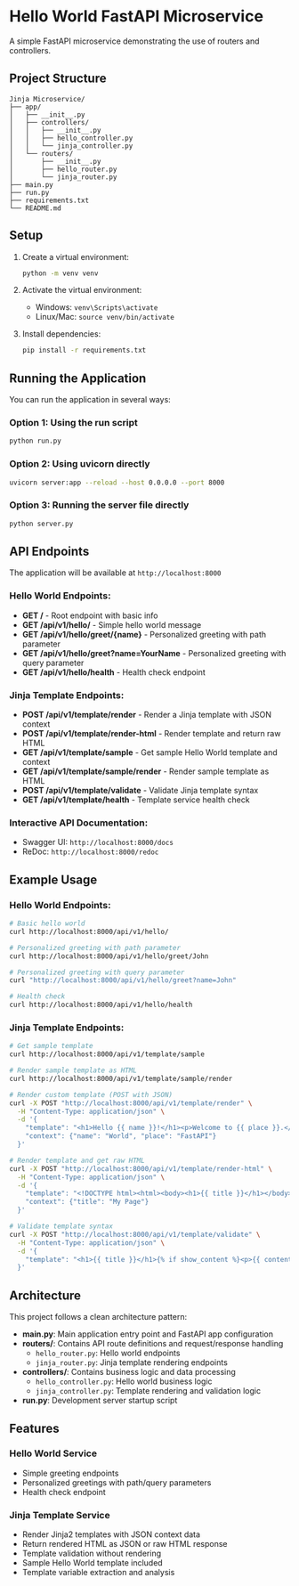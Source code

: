 # Hello World FastAPI Microservice

A simple FastAPI microservice demonstrating the use of routers and controllers.

## Project Structure

```
Jinja Microservice/
├── app/
│   ├── __init__.py
│   ├── controllers/
│   │   ├── __init__.py
│   │   ├── hello_controller.py
│   │   └── jinja_controller.py
│   └── routers/
│       ├── __init__.py
│       ├── hello_router.py
│       └── jinja_router.py
├── main.py
├── run.py
├── requirements.txt
└── README.md
```

## Setup

1. Create a virtual environment:
   ```bash
   python -m venv venv
   ```

2. Activate the virtual environment:
   - Windows: `venv\Scripts\activate`
   - Linux/Mac: `source venv/bin/activate`

3. Install dependencies:
   ```bash
   pip install -r requirements.txt
   ```

## Running the Application

You can run the application in several ways:

### Option 1: Using the run script
```bash
python run.py
```

### Option 2: Using uvicorn directly
```bash
uvicorn server:app --reload --host 0.0.0.0 --port 8000
```

### Option 3: Running the server file directly
```bash
python server.py
```

## API Endpoints

The application will be available at `http://localhost:8000`

### Hello World Endpoints:

- **GET /** - Root endpoint with basic info
- **GET /api/v1/hello/** - Simple hello world message
- **GET /api/v1/hello/greet/{name}** - Personalized greeting with path parameter
- **GET /api/v1/hello/greet?name=YourName** - Personalized greeting with query parameter
- **GET /api/v1/hello/health** - Health check endpoint

### Jinja Template Endpoints:

- **POST /api/v1/template/render** - Render a Jinja template with JSON context
- **POST /api/v1/template/render-html** - Render template and return raw HTML
- **GET /api/v1/template/sample** - Get sample Hello World template and context
- **GET /api/v1/template/sample/render** - Render sample template as HTML
- **POST /api/v1/template/validate** - Validate Jinja template syntax
- **GET /api/v1/template/health** - Template service health check

### Interactive API Documentation:
- Swagger UI: `http://localhost:8000/docs`
- ReDoc: `http://localhost:8000/redoc`

## Example Usage

### Hello World Endpoints:
```bash
# Basic hello world
curl http://localhost:8000/api/v1/hello/

# Personalized greeting with path parameter
curl http://localhost:8000/api/v1/hello/greet/John

# Personalized greeting with query parameter
curl "http://localhost:8000/api/v1/hello/greet?name=John"

# Health check
curl http://localhost:8000/api/v1/hello/health
```

### Jinja Template Endpoints:
```bash
# Get sample template
curl http://localhost:8000/api/v1/template/sample

# Render sample template as HTML
curl http://localhost:8000/api/v1/template/sample/render

# Render custom template (POST with JSON)
curl -X POST "http://localhost:8000/api/v1/template/render" \
  -H "Content-Type: application/json" \
  -d '{
    "template": "<h1>Hello {{ name }}!</h1><p>Welcome to {{ place }}.</p>",
    "context": {"name": "World", "place": "FastAPI"}
  }'

# Render template and get raw HTML
curl -X POST "http://localhost:8000/api/v1/template/render-html" \
  -H "Content-Type: application/json" \
  -d '{
    "template": "<!DOCTYPE html><html><body><h1>{{ title }}</h1></body></html>",
    "context": {"title": "My Page"}
  }'

# Validate template syntax
curl -X POST "http://localhost:8000/api/v1/template/validate" \
  -H "Content-Type: application/json" \
  -d '{
    "template": "<h1>{{ title }}</h1>{% if show_content %}<p>{{ content }}</p>{% endif %}"
  }'
```

## Architecture

This project follows a clean architecture pattern:

- **main.py**: Main application entry point and FastAPI app configuration
- **routers/**: Contains API route definitions and request/response handling
  - `hello_router.py`: Hello world endpoints
  - `jinja_router.py`: Jinja template rendering endpoints
- **controllers/**: Contains business logic and data processing
  - `hello_controller.py`: Hello world business logic
  - `jinja_controller.py`: Template rendering and validation logic
- **run.py**: Development server startup script

## Features

### Hello World Service
- Simple greeting endpoints
- Personalized greetings with path/query parameters
- Health check endpoint

### Jinja Template Service
- Render Jinja2 templates with JSON context data
- Return rendered HTML as JSON or raw HTML response
- Template validation without rendering
- Sample Hello World template included
- Template variable extraction and analysis
